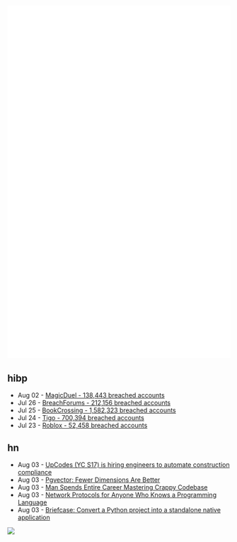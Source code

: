 ![Metrics](https://raw.githubusercontent.com/phixion/phixion/master/metrics.svg)

## hibp

<!--
for https://github.com/phixion/phixion/blob/main/.github/workflows/feeds.yml
-->
<!--START_SECTION:haveibeenpwnd-->
- Aug 02 - [MagicDuel - 138,443 breached accounts](https://haveibeenpwned.com/PwnedWebsites#MagicDuel)
- Jul 26 - [BreachForums - 212,156 breached accounts](https://haveibeenpwned.com/PwnedWebsites#BreachForums)
- Jul 25 - [BookCrossing - 1,582,323 breached accounts](https://haveibeenpwned.com/PwnedWebsites#BookCrossing)
- Jul 24 - [Tigo - 700,394 breached accounts](https://haveibeenpwned.com/PwnedWebsites#Tigo)
- Jul 23 - [Roblox - 52,458 breached accounts](https://haveibeenpwned.com/PwnedWebsites#Roblox)
<!--END_SECTION:haveibeenpwnd-->

## hn

<!--
for https://github.com/phixion/phixion/blob/main/.github/workflows/feeds.yml
-->
<!--START_SECTION:hn-->
- Aug 03 - [UpCodes (YC S17) is hiring engineers to automate construction compliance](https://up.codes/careers)
- Aug 03 - [Pgvector: Fewer Dimensions Are Better](https://supabase.com/blog/fewer-dimensions-are-better-pgvector)
- Aug 03 - [Man Spends Entire Career Mastering Crappy Codebase](https://taylor.town/entire-career)
- Aug 03 - [Network Protocols for Anyone Who Knows a Programming Language](https://www.destroyallsoftware.com/compendium/network-protocols?share_key=97d3ba4c24d21147)
- Aug 03 - [Briefcase: Convert a Python project into a standalone native application](https://briefcase.readthedocs.io/en/stable/)
<!--END_SECTION:hn-->

<!--
for https://yhype.me
-->
![](https://hit.yhype.me/github/profile?user_id=13013670)
